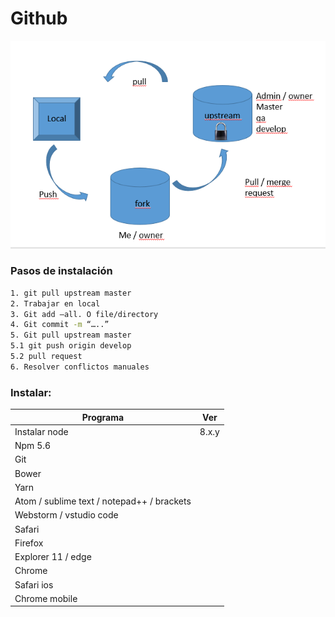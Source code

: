 # Github

![Ciclo GIT](pictures/ciclogit.png)

### Pasos de instalación

```sh
1. git pull upstream master
2. Trabajar en local
3. Git add –all. O file/directory
4. Git commit -m “…..”
5. Git pull upstream master
5.1 git push origin develop
5.2 pull request
6. Resolver conflictos manuales
```

### Instalar:
| Programa | Ver |
| ------ | ------ |
|Instalar node |8.x.y|
|Npm 5.6||
|Git|
|Bower||
|Yarn||
|Atom / sublime text / notepad++ / brackets||
|Webstorm / vstudio code||
|Safari||
|Firefox||
|Explorer 11 / edge||
|Chrome||
|Safari ios||
|Chrome mobile||
